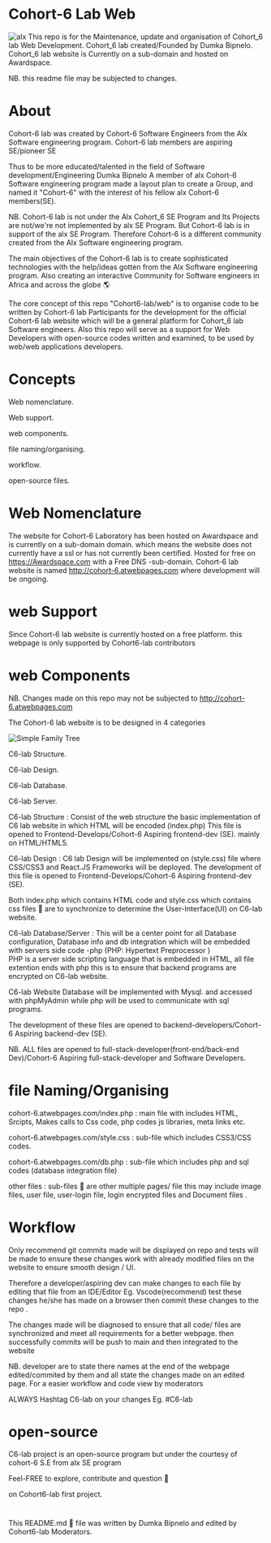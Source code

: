 # Cohort-6 Lab Web
![alx](https://user-images.githubusercontent.com/71280190/161401048-42b51681-d213-453f-bba8-f6f5affcefba.png)
This repo is for the Maintenance, update and organisation of Cohort_6 lab Web Development.
Cohort_6 lab created/Founded by Dumka Bipnelo. 
Cohort_6 lab website is Currently on a sub-domain and hosted on Awardspace.

NB. this readme file may be subjected to changes.


# About

Cohort-6 lab was created by Cohort-6  Software Engineers from the Alx Software engineering program.
Cohort-6 lab members are aspiring SE/pioneer SE

Thus to be more educated/talented in the field  of Software development/Engineering 
Dumka Bipnelo A member of alx Cohort-6 Software engineering program made a layout plan to
create a Group, and named it "Cohort-6" with the interest of his fellow alx Cohort-6 members(SE).

NB. Cohort-6 lab is not under the Alx Cohort_6 SE Program and Its Projects are not/we're not implemented by alx SE Program.
But Cohort-6 lab is in support of the alx SE Program. 
  Therefore Cohort-6 is a different community created from the Alx Software engineering program. 
  
  The main objectives of the Cohort-6 lab is to create sophisticated technologies with the help/ideas gotten from the Alx Software engineering program. Also creating an interactive Community for Software engineers in Africa and across the globe 🌎 

The core concept of this repo "Cohort6-lab/web" is to organise code to be written by Cohort-6 lab Participants 
for the development for the official Cohort-6 lab website which will be a general platform for Cohort_6 lab Software engineers. Also this repo will serve as a support for Web Developers with open-source codes written and examined, 
to be used by web/web applications developers.

# Concepts
Web nomenclature.

Web support.

web components.

file naming/organising.

workflow.

open-source files.


#          Web Nomenclature 
The website for Cohort-6 Laboratory has been hosted on Awardspace 
and is currently on a sub-domain domain.
which means the website does not currently have a ssl or has not currently been certified.
Hosted for free on https://Awardspace.com with a Free DNS -sub-domain. Cohort-6 lab website is named 
 http://cohort-6.atwebpages.com where development will be ongoing.
 
 #      web Support 
 Since Cohort-6 lab website is currently hosted on a free platform. this webpage is only supported by Cohort6-lab contributors 
 
 
 # web Components
 NB. Changes made on this repo may not be subjected to http://cohort-6.atwebpages.com
 
 The Cohort-6 lab website is to be designed in 4 categories 
 
 ![Simple Family Tree](https://user-images.githubusercontent.com/71280190/161402170-c7311f74-3bf8-4537-8bd4-ebcf20ef1199.png)   

 C6-lab Structure.
 
 C6-lab Design.
 
 C6-lab Database.
 
 C6-lab Server.
 
C6-lab Structure : Consist of the web structure the basic implementation of C6 lab website in which HTML will be encoded (index.php) 
This file is opened to Frontend-Develops/Cohort-6 Aspiring frontend-dev (SE). mainly on HTML/HTML5.

C6-lab Design : C6 lab Design will be implemented on (style.css) file where CSS/CSS3 and React.JS Frameworks will be deployed. 
The development of this file is opened to Frontend-Develops/Cohort-6 Aspiring frontend-dev (SE).

Both index.php which contains HTML code and style.css which contains css files 📂 are to synchronize to determine the User-Interface(UI) on C6-lab website.   
 

C6-lab Database/Server : This will be a center point for all Database configuration, Database info and db integration which will be embedded with servers side code -php (PHP: Hypertext Preprocessor  )  
PHP is a server side scripting language that is embedded in HTML, all file extention ends with php this is to ensure that backend programs are encrypted on C6-lab website. 
 
 C6-lab Website Database will be implemented with Mysql. and accessed with phpMyAdmin
 while php will be used to communicate with sql programs.
 
 The development of these files are opened to backend-developers/Cohort-6 Aspiring backend-dev (SE).
 
 
 
 NB. ALL files are opened to full-stack-developer(front-end/back-end Dev)/Cohort-6 Aspiring full-stack-developer and Software Developers.
 
 
 
 # file Naming/Organising
 
 cohort-6.atwebpages.com/index.php :   main file with includes HTML, Srcipts, Makes calls to Css code, php codes js libraries, meta links etc.  
 
 cohort-6.atwebpages.com/style.css :  sub-file which includes CSS3/CSS codes. 
 
 cohort-6.atwebpages.com/db.php   :   sub-file which includes php and sql codes  (database integration file) 

 other files : sub-files 📂 are other multiple pages/ file this may include image files, user file, user-login file, login encrypted files and Document files .



# Workflow

Only recommend git commits made will be displayed on repo and tests will be made to ensure these changes work with already modified  files on the website to ensure smooth design / UI. 

Therefore a developer/aspiring dev can make changes to each file by editing that file from an IDE/Editor Eg. Vscode(recommend)  test these changes he/she has made on a browser then commit these changes to the repo .

The changes made will be diagnosed to ensure that all code/ files are synchronized and meet all requirements for a better webpage.  then successfully commits will be push to main and then integrated to the website 


NB. developer are to state there names at the end of the webpage edited/commited by them and all state the changes made on an edited page.
For a easier workflow and code view by moderators

ALWAYS Hashtag C6-lab on your changes 
Eg. #C6-lab 


# open-source 

C6-lab project is an open-source program but under the courtesy of cohort-6 S.E from alx SE program

Feel-FREE to explore, contribute and question 🙋 

on Cohort6-lab first project.  

# 
This README.md 📖 file was written by Dumka Bipnelo and edited by Cohort6-lab Moderators.



















